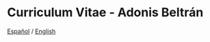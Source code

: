 # Curriculum Vitae - Adonis Beltrán

[Español](https://megazordranger.github.io/cv/CV_Adonis_Beltrán.pdf) / [English](https://megazordranger.github.io/cv/CV_Adonis_Beltr%C3%A1n_english.pdf)